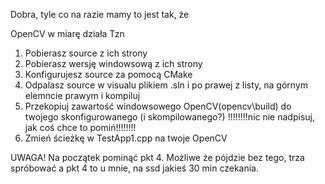Dobra, tyle co na razie mamy to jest tak, że

OpenCV w miarę działa
Tzn

1. Pobierasz source z ich strony
2. Pobierasz wersję windowsową z ich strony
3. Konfigurujesz source za pomocą CMake
4. Odpalasz source w visualu plikiem .sln i po prawej z listy, na górnym elemncie prawym i kompiluj
5. Przekopiuj zawartość windowsowego OpenCV(opencv\build) do twojego skonfigurowanego (i skompilowanego?) !!!!!!!!nic nie nadpisuj, jak coś chce to pomiń!!!!!!!!
6. Zmień ścieżkę w TestApp1.cpp na twoje OpenCV

UWAGA!
Na początek pominąć pkt 4. Możliwe że pójdzie bez tego, trza spróbować a pkt 4 to u mnie, na ssd jakieś 30 min czekania.
